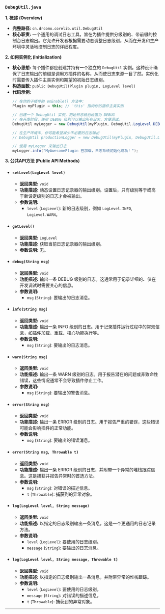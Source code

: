 ### `DebugUtil.java`

**1. 概述 (Overview)**

  * **完整路径:** `cn.drcomo.corelib.util.DebugUtil`
  * **核心职责:** 一个通用的调试日志工具，旨在为插件提供分级别的、带前缀的控制台日志输出。它允许开发者根据需要动态调整日志级别，从而在开发和生产环境中灵活地控制日志的详细程度。

**2. 如何实例化 (Initialization)**

  * **核心思想:** 每个插件都应创建并持有一个独立的 `DebugUtil` 实例。这种设计确保了日志输出的前缀是调用方插件的名称，从而使日志来源一目了然。实例化时需要传入插件主类实例和期望的初始日志级别。
  * **构造函数:** `public DebugUtil(Plugin plugin, LogLevel level)`
  * **代码示例:**
    ```java
    // 在你的子插件的 onEnable() 方法中:
    Plugin myPlugin = this; // 'this' 指向你的插件主类实例

    // 创建一个 DebugUtil 实例，初始日志级别设置为 DEBUG
    // 在开发阶段，使用 DEBUG 级别可以输出所有日志，方便调试。
    DebugUtil myLogger = new DebugUtil(myPlugin, DebugUtil.LogLevel.DEBUG);

    // 在生产环境中，你可能希望减少不必要的日志输出
    // DebugUtil productionLogger = new DebugUtil(myPlugin, DebugUtil.LogLevel.INFO);

    // 使用 myLogger 来输出日志
    myLogger.info("MyAwesomePlugin 已加载，日志系统初始化成功！");
    ```

**3. 公共API方法 (Public API Methods)**

  * #### `setLevel(LogLevel level)`

      * **返回类型:** `void`
      * **功能描述:** 动态设置日志记录器的输出级别。设置后，只有级别等于或高于新设定级别的日志才会被输出。
      * **参数说明:**
          * `level` (`LogLevel`): 新的日志级别，例如 `LogLevel.INFO`, `LogLevel.WARN`。

  * #### `getLevel()`

      * **返回类型:** `LogLevel`
      * **功能描述:** 获取当前日志记录器的输出级别。
      * **参数说明:** 无。

  * #### `debug(String msg)`

      * **返回类型:** `void`
      * **功能描述:** 输出一条 DEBUG 级别的日志。这通常用于记录详细的、仅在开发调试时需要关心的信息。
      * **参数说明:**
          * `msg` (`String`): 要输出的日志消息。

  * #### `info(String msg)`

      * **返回类型:** `void`
      * **功能描述:** 输出一条 INFO 级别的日志。用于记录插件运行过程中的常规信息，如插件加载、重载、核心功能执行等。
      * **参数说明:**
          * `msg` (`String`): 要输出的日志消息。

  * #### `warn(String msg)`

      * **返回类型:** `void`
      * **功能描述:** 输出一条 WARN 级别的日志。用于报告潜在的问题或非致命性错误，这些情况通常不会导致插件停止工作。
      * **参数说明:**
          * `msg` (`String`): 要输出的警告消息。

  * #### `error(String msg)`

      * **返回类型:** `void`
      * **功能描述:** 输出一条 ERROR 级别的日志。用于报告严重的错误，这些错误可能会影响插件的正常功能。
      * **参数说明:**
          * `msg` (`String`): 要输出的错误消息。

  * #### `error(String msg, Throwable t)`

      * **返回类型:** `void`
      * **功能描述:** 输出一条 ERROR 级别的日志，并附带一个异常的堆栈跟踪信息。这是捕获并报告异常时的首选方法。
      * **参数说明:**
          * `msg` (`String`): 对错误的描述信息。
          * `t` (`Throwable`): 捕获到的异常对象。

  * #### `log(LogLevel level, String message)`

      * **返回类型:** `void`
      * **功能描述:** 以指定的日志级别输出一条消息。这是一个更通用的日志记录方法。
      * **参数说明:**
          * `level` (`LogLevel`): 要使用的日志级别。
          * `message` (`String`): 要输出的日志消息。

  * #### `log(LogLevel level, String message, Throwable t)`

      * **返回类型:** `void`
      * **功能描述:** 以指定的日志级别输出一条消息，并附带异常的堆栈跟踪。
      * **参数说明:**
          * `level` (`LogLevel`): 要使用的日志级别。
          * `message` (`String`): 对错误的描述信息。
          * `t` (`Throwable`): 捕获到的异常对象。

-----

